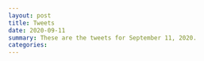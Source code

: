 ```yaml
---
layout: post
title: Tweets
date: 2020-09-11
summary: These are the tweets for September 11, 2020.
categories:
---
```


